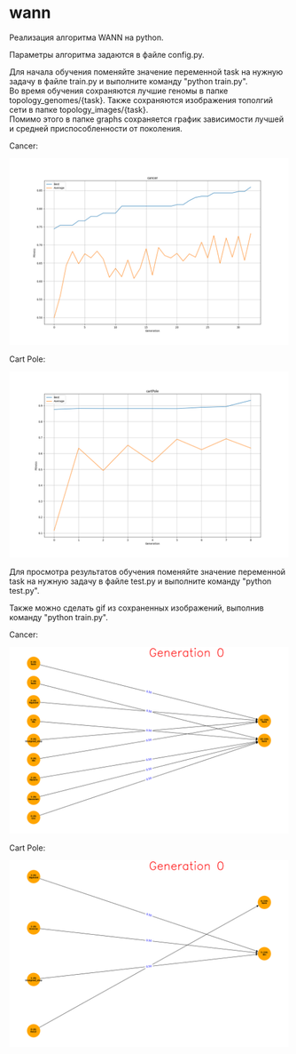 # wann
Реализация алгоритма WANN на python.

Параметры алгоритма задаются в файле config.py.

Для начала обучения поменяйте значение переменной task на нужную задачу в файле train.py и выполните команду "python train.py".\
Во время обучения сохраняются лучшие геномы в папке topology_genomes/{task}. Также сохраняются изображения тополгий сети в папке topology_images/{task}.\
Помимо этого в папке graphs сохраняется график зависимости лучшей и средней приспособленности от поколения.

Cancer:

![](https://github.com/Ivan-bbb/wann/blob/main/graphs/cancer.png) 

Cart Pole:

![](https://github.com/Ivan-bbb/wann/blob/main/graphs/cartPole.png)

Для просмотра результатов обучения поменяйте значение переменной task на нужную задачу в файле test.py и выполните команду "python test.py".

Также можно сделать gif из сохраненных изображений, выполнив команду "python train.py". 

Cancer:

![](https://github.com/Ivan-bbb/wann/blob/main/videos/cancer.gif) 

Cart Pole:

![](https://github.com/Ivan-bbb/wann/blob/main/videos/cartPole.gif)
